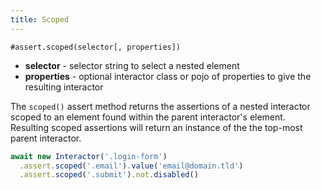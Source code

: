```yaml
---
title: Scoped
---
```


`#assert.scoped(selector[, properties])`

- **selector** - selector string to select a nested element
- **properties** - optional interactor class or pojo of properties to give the
  resulting interactor

The `scoped()` assert method returns the assertions of a nested interactor
scoped to an element found within the parent interactor's element. Resulting
scoped assertions will return an instance of the the top-most parent interactor.

``` javascript
await new Interactor('.login-form')
  .assert.scoped('.email').value('email@domain.tld')
  .assert.scoped('.submit').not.disabled()
```
